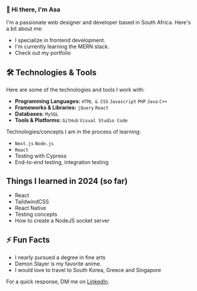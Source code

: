 ### 👋 Hi there, I'm Asa

I'm a passionate web designer and developer based in South Africa. Here's a bit about me:

- I specialize in frontend development.
- I'm currently learning the MERN stack.
- Check out my portfolio

## 🛠️ Technologies & Tools

Here are some of the technologies and tools I work with:

- **Programming Languages:** `HTML & CSS` `Javascript` `PHP` `Java` `C++`
- **Frameworks & Libraries:** `jQuery` `React`
- **Databases:** `MySQL`
- **Tools & Platforms:** `GitHub` `Visual Studio Code`

Technologies/concepts I am in the process of learning:
- `Next.js` `Node.js`
- `React` 
- Testing with Cypress
- End-to-end testing, integration testing

## Things I learned in 2024 (so far)
- React
- TaildwindCSS
- React Native
- Testing concepts
- How to create a NodeJS socket server

## ⚡ Fun Facts

- I nearly pursued a degree in fine arts
- Demon Slayer is my favorite anime.
- I would love to travel to South Korea, Greece and Singapore


For a quick response, DM me on [LinkedIn](https://www.linkedin.com/in/asa-siphuma-07397b262/).

<!--
**Supaweird0/Supaweird0** is a ✨ _special_ ✨ repository because its `README.md` (this file) appears on your GitHub profile.

Here are some ideas to get you started:

- 🔭 I’m currently working on ...
- 🌱 I’m currently learning ...
- 👯 I’m looking to collaborate on ...
- 🤔 I’m looking for help with ...
- 💬 Ask me about ...
- 📫 How to reach me: ...
- 😄 Pronouns: ...
- ⚡ Fun fact: ...
-->
